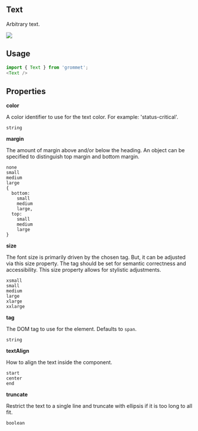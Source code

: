 ## Text
Arbitrary text.

[![](https://codesandbox.io/static/img/play-codesandbox.svg)](https://codesandbox.io/s/github/grommet/grommet-site?initialpath=text&amp;module=%2Fscreens%2FText.js)
## Usage

```javascript
import { Text } from 'grommet';
<Text />
```

## Properties

**color**

A color identifier to use for the text color. For example:
'status-critical'.

```
string
```

**margin**

The amount of margin above and/or below the heading. An object can be
specified to distinguish top margin and bottom margin.

```
none
small
medium
large
{
  bottom: 
    small
    medium
    large,
  top: 
    small
    medium
    large
}
```

**size**

The font size is primarily driven by the chosen tag. But, it can
be adjusted via this size property. The tag should be set for semantic
correctness and accessibility. This size property allows for stylistic
adjustments.

```
xsmall
small
medium
large
xlarge
xxlarge
```

**tag**

The DOM tag to use for the element. Defaults to `span`.

```
string
```

**textAlign**

How to align the text inside the component.

```
start
center
end
```

**truncate**

Restrict the text to a single line and truncate with ellipsis if it
is too long to all fit.

```
boolean
```
  